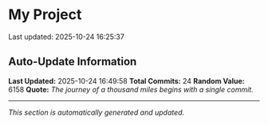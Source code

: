 # My Project


Last updated: 2025-10-24 16:25:37
























## Auto-Update Information

**Last Updated:** 2025-10-24 16:49:58
**Total Commits:** 24
**Random Value:** 6158
**Quote:** _The journey of a thousand miles begins with a single commit._

---
_This section is automatically generated and updated._